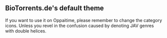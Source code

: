 ## BioTorrents.de's default theme

If you want to use it on Oppaitime, please remember to change the category icons.
Unless you revel in the confusion caused by denoting JAV genres with double helices.
